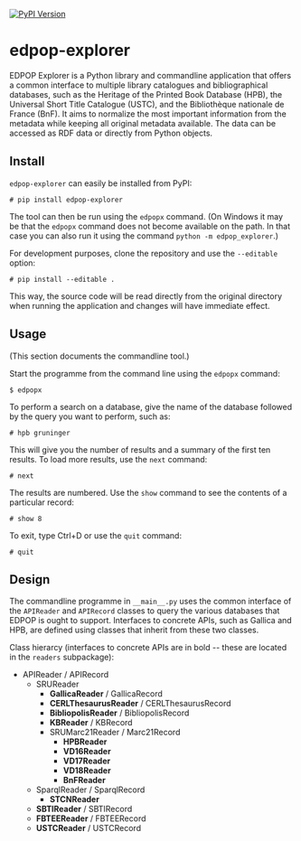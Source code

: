 [![PyPI Version](https://img.shields.io/pypi/v/edpop-explorer)](https://pypi.org/project/edpop-explorer/)

# edpop-explorer
EDPOP Explorer is a Python library and commandline application that offers a common 
interface to multiple library catalogues and bibliographical databases, such as the 
Heritage of the Printed Book Database (HPB), the Universal Short Title Catalogue 
(USTC), and the Bibliothèque nationale de France (BnF). It aims to normalize the 
most important information from the metadata while keeping all original metadata 
available. The data can be accessed as RDF data or directly from Python objects.

## Install

`edpop-explorer` can easily be installed from PyPI:

    # pip install edpop-explorer

The tool can then be run using the `edpopx` command. (On Windows it may
be that the `edpopx` command does not become available on the path. In that
case you can also run it using the command `python -m edpop_explorer`.)

For development purposes, clone the repository and use the ``--editable``
option:

    # pip install --editable .

This way, the source code will be read directly from the original directory
when running the application and changes will have immediate effect.

## Usage

(This section documents the commandline tool.)

Start the programme from the command line using the `edpopx` command:

    $ edpopx

To perform a search on a database, give the name of the database followed by
the query you want to perform, such as:

    # hpb gruninger

This will give you the number of results and a summary of the first ten
results. To load more results, use the `next` command:

    # next

The results are numbered. Use the `show` command to see the contents of a
particular record:

    # show 8

To exit, type Ctrl+D or use the `quit` command:

    # quit

## Design

The commandline programme in `__main__.py` uses the common interface of
the `APIReader` and `APIRecord` classes to query the various databases that
EDPOP is ought to support. Interfaces to concrete APIs, such as Gallica and
HPB, are defined using classes that inherit from these two classes.

Class hierarcy (interfaces to concrete APIs are in bold -- these are located
in the `readers` subpackage):

- APIReader / APIRecord
  - SRUReader
    - **GallicaReader** / GallicaRecord
    - **CERLThesaurusReader** / CERLThesaurusRecord
    - **BibliopolisReader** / BibliopolisRecord
    - **KBReader** / KBRecord
    - SRUMarc21Reader / Marc21Record
      - **HPBReader**
      - **VD16Reader**
      - **VD17Reader**
      - **VD18Reader**
      - **BnFReader**
  - SparqlReader / SparqlRecord
    - **STCNReader**
  - **SBTIReader** / SBTIRecord
  - **FBTEEReader** / FBTEERecord
  - **USTCReader** / USTCRecord
